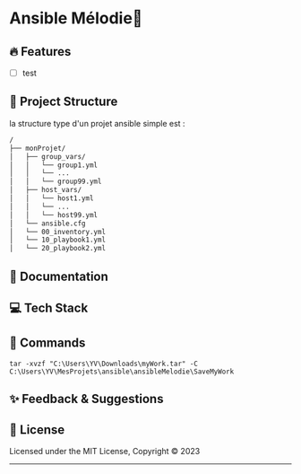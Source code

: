 # Ansible Mélodie📄


## 🔥 Features

- [ ] test 

## 🚀 Project Structure

la structure type d'un projet ansible simple est :

```bash
/
├── monProjet/
│   ├── group_vars/
│   │   └── group1.yml
│   │   └── ...
│   │   └── group99.yml
│   ├── host_vars/
│   │   └── host1.yml
│   │   └── ...
│   │   └── host99.yml
│   └── ansible.cfg
│   └── 00_inventory.yml 
│   └── 10_playbook1.yml
│   └── 20_playbook2.yml
```



## 📖 Documentation


## 💻 Tech Stack

## 🧞 Commands

`tar -xvzf "C:\Users\YV\Downloads\myWork.tar" -C C:\Users\YV\MesProjets\ansible\ansibleMelodie\SaveMyWork`
## ✨ Feedback & Suggestions


## 📜 License

Licensed under the MIT License, Copyright © 2023

---

